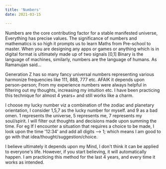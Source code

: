 ```yaml
---
title: 'Numbers'
date: 2021-03-15

---
```


Numbers are the core contributing factor for a stable manifested universe, Everything has precise values. The significance
of numbers and mathematics is so high it prompts us to learn Maths from Pre-school to master. 
When you are designing any apps or games or anything which is in digital format is ultimately made up of two signals [0,1]
Binary is the language of machines, similarly, numbers are the language of humans. 
As Ramanujan said...

Generation Z has so many fancy universal numbers representing various harmonize frequencies like 111, 888, 777 etc. 
AFAIK it depends upon person-person; From my experience numbers were always helpful in filtering out my thoughts, increasing my intuition etc. I have been practicing this technique for almost 4 years+ and still works like a charm. 

I choose my lucky number viz a combination of the zodiac and planetary orientation, I consider 1,5,7 as the lucky number for myself.
and 9 as a bad omen. 1 represents the universe, 5 represents me, 7 represents my soul/spirit. I will filter out thoughts and decisions made upon summing the time. For eg If I encounter a situation that requires a choice to be made, I look upon the time '12:34' and add all digits --> 1; which means I am good to go with that idea/thought/suggestion/choice. 

I believe ultimately it depends upon my Mind, I don't think it can be applied to everyone's life. However, if you start believing, it will automatically happen. I am practicing this method for the last 4 years, and every time it works as intended. 
